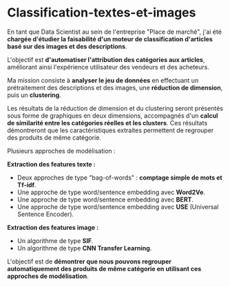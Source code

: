 

# Classification-textes-et-images

En tant que Data Scientist au sein de l'entreprise "Place de marché", j'ai été **chargée d'étudier la faisabilité d'un moteur de classification d'articles basé sur des images et des descriptions**. 

L'objectif est **d'automatiser l'attribution des catégories aux articles**, améliorant ainsi l'expérience utilisateur des vendeurs et des acheteurs.

Ma mission consiste à **analyser le jeu de données** en effectuant un prétraitement des descriptions et des images, une **réduction de dimension**, puis un **clustering**. 

Les résultats de la réduction de dimension et du clustering seront présentés sous forme de graphiques en deux dimensions, accompagnés d'un **calcul de similarité entre les catégories réelles et les clusters**. Ces résultats démontreront que les caractéristiques extraites permettent de regrouper des produits de même catégorie.

Plusieurs approches de modélisation :

**Extraction des features texte :**

* Deux approches de type "bag-of-words" : **comptage simple de mots et Tf-idf**.
* Une approche de type word/sentence embedding avec **Word2Ve**.
* Une approche de type word/sentence embedding avec **BERT**.
* Une approche de type word/sentence embedding avec **USE** (Universal Sentence Encoder).

**Extraction des features image :**

* Un algorithme de type **SIF**.
* Un algorithme de type **CNN Transfer Learning**.

L'objectif est de **démontrer que nous pouvons regrouper automatiquement des produits de même catégorie en utilisant ces approches de modélisation**.
